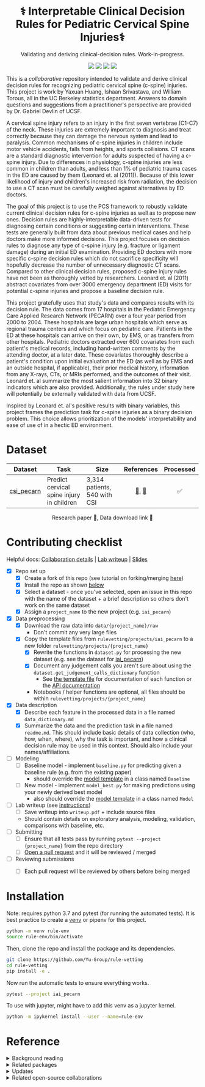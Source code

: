 <h1 align="center">⚕️ Interpretable Clinical Decision Rules for Pediatric Cervical Spine Injuries⚕️️</h1>
<p align="center"> Validating and deriving clinical-decision rules. Work-in-progress.
</p>

<p align="center">
  <img src="https://img.shields.io/badge/license-mit-blue.svg">
  <img src="https://img.shields.io/badge/python-3.7-blue">
  <a href="https://github.com/Yu-Group/rule-vetting/actions"><img src="https://github.com/Yu-Group/rule-vetting/workflows/tests/badge.svg"></a>
  <img src="https://img.shields.io/github/checks-status/Yu-Group/rule-vetting/master">
</p>  

This is a *collaborative* repository intended to validate and derive clinical decision rules for recognizing pediatric cervical spine (c-spine) injuries. This project is work by Yaxuan Huang, Ishaan Srivastava, and William Torous, all in the UC Berkeley statistics department. Answers to domain questions and suggestions from a practitioner's perspective are provided by Dr. Gabriel Devlin of UCSF.

A cervical spine injury refers to an injury in the first seven vertebrae (C1-C7) of the neck. These injuries are extremely important to diagnosis and treat correctly because they can damage the nervous system and lead to paralysis. Common mechanisms of c-spine injuries in children include motor vehicle accidents, falls from heights, and sports collisions. CT scans are a standard diagnostic intervention for adults suspected of having a c-spine injury. Due to differences in physiology, c-spine injuries are less common in children than adults, and less than $1 \%$ of pediatric trauma cases in the ED are caused by them (Leonard et. al (2011)). Because of this lower likelihood of injury and children's increased risk from radiation, the decision to use a CT scan must be carefully weighed against alternatives by ED doctors. 

The goal of this project is to use the PCS framework to robustly validate current clinical decision rules for c-spine injuries as well as to propose new ones. Decision rules are highly-interpretable data-driven tests for diagnosing certain conditions or suggesting certain interventions. These tests are generally built from data about previous medical cases and help doctors make more informed decisions. This project focuses on decision rules to diagnose any type of c-spine injury (e.g. fracture or ligament damage) during an initial ED examination. Providing ED doctors with more specific c-spine decision rules which do not sacrifice specificity will hopefully decrease the number of unnecessary diagnostic CT scans. Compared to other clinical decision rules, proposed c-spine injury rules have not been as thoroughly vetted by researchers. Leonard et. al (2011) abstract covariates from over 3000 emergency department (ED) visits for potential c-spine injuries and propose a baseline decision rule.

This project gratefully uses that study's data and compares results with its decision rule. The data comes from 17 hospitals in the Pediatric Emergency Care Applied Research Network (PECARN) over a four year period from 2000 to 2004. These hospitals are large urban hospitals which serve as regional trauma centers and which focus on pediatric care. Patients in the ED at these hospitals can arrive on their own, by EMS, or as transfers from other hospitals. Pediatric doctors extracted over 600 covariates from each patient's medical records, including hand-written comments by the attending doctor, at a later date. These covariates thoroughly describe a patient's condition upon initial evaluation at the ED (as well as by EMS and an outside hospital, if applicable), their prior medical history, information from any X-rays, CTs, or MRIs performed, and the outcomes of their visit. Leonard et. al summarize the most salient information into 32 binary indicators which are also provided. Additionally, the rules under study here will potentially be externally validated with data from UCSF.

Inspired by Leonard et. al's positive results with binary variables, this project frames the prediction task for c-spine injuries as a binary decision problem. This choice allows prioritization of the models' interpretability and ease of use of in a hectic ED environment. 

# Dataset

| Dataset |  Task                                                        | Size                            | References | Processed |
| ---------- | ----- | ----------------------------------------------------------- | :-------------------------------: | :--: |
|[csi_pecarn](rulevetting/projects/csi_pecarn)| Predict cervical spine injury in children | 3,314 patients, 540 with CSI | [📄](https://pecarn.org/studyDatasets/documents/Kuppermann_2009_The-Lancet_000.pdf), [🔗](https://pecarn.org/datasets/) |✅|


<p align="center">
    Research paper 📄, Data download link 🔗 
</br>
</p>

# Contributing checklist

Helpful docs: [Collaboration details](docs/collaborating_for_data_scientists.md) | [Lab writeup](docs/lab_writeup.md) | [Slides](https://rules.csinva.io/pres/index.html#/)

- [x] Repo set up
  - [x] Create a fork of this repo (see tutorial on forking/merging [here](https://jarv.is/notes/how-to-pull-request-fork-github/))
  - [x] Install the repo as shown [below](https://github.com/Yu-Group/rule-vetting#installation)
  - [x] Select a dataset - once you've selected, open an issue in this repo with the name of the dataset + a brief description so others don't work on the same dataset 	
  - [x] Assign a `project_name` to the new project (e.g. `iai_pecarn`) 	
- [x] Data preprocessing
  - [x] Download the raw data into `data/{project_name}/raw`
    - Don't commit any very large files
  - [x] Copy the template files from `rulevetting/projects/iai_pecarn` to a new folder `rulevetting/projects/{project_name}`
	- [x] Rewrite the functions in `dataset.py` for processing the new dataset (e.g. see the dataset for [iai_pecarn](rulevetting/projects/iai_pecarn/dataset.py))
    - [x] Document any judgement calls you aren't sure about using the `dataset.get_judgement_calls_dictionary` function
        - See [the template file](rulevetting/templates/dataset.py) for documentation of each function or the [API documentation](https://yu-group.github.io/rule-vetting/)
    - Notebooks / helper functions are optional, all files should be within `rulevetting/projects/{project_name}`
- [x] Data description
  - [x] Describe each feature in the processed data in a file named `data_dictionary.md`
  - [x] Summarize the data and the prediction task in a file named `readme.md`. This should include basic details of data collection (who, how, when, where), why the task is important, and how a clinical decision rule may be used in this context. Should also include your names/affiliations.
- [ ] Modeling
  - [ ] Baseline model - implement `baseline.py` for predicting given a baseline rule (e.g. from the existing paper)
    - should override the [model template](rulevetting/templates/model.py) in a class named `Baseline`
  - [ ] New model - implement `model_best.py` for making predictions using your newly derived best model
    - also should override the [model template](rulevetting/templates/model.py) in a class named `Model`
- [ ] Lab writeup (see [instructions](docs/lab_writeup.md))    
  - [ ] Save writeup into `writeup.pdf` + include source files
  - Should contain details on exploratory analysis, modeling, validation, comparisons with baseline, etc.
- [ ] Submitting
  - [ ] Ensure that all tests pass by running `pytest --project {project_name}` from the repo directory
  - [ ] [Open a pull request](https://jarv.is/notes/how-to-pull-request-fork-github/) and it will be reviewed / merged
- [ ] Reviewing submissions
  - [ ] Each pull request will be reviewed by others before being merged



# Installation

Note: requires python 3.7 and pytest (for running the automated tests). 
It is best practice to create a [venv](https://docs.python.org/3/tutorial/venv.html) or pipenv for this project.

```bash
python -m venv rule-env
source rule-env/bin/activate
```

Then, clone the repo and install the package and its dependencies.

```bash
git clone https://github.com/Yu-Group/rule-vetting
cd rule-vetting
pip install -e .
```

Now run the automatic tests to ensure everything works.

```bash
pytest --project iai_pecarn
```

To use with jupyter, might have to add this venv as a jupyter kernel.

```bash
python -m ipykernel install --user --name=rule-env
```
# Reference
<details>
<summary>Background reading</summary>
<ul>
  <li>Be familiar with the <a href="https://github.com/csinva/imodels">imodels</a>: package</li>
  <li>See the <a href="https://www.equator-network.org/reporting-guidelines/tripod-statement/">TRIPOD</a> statement on medical reporting</li>
  <li>See the <a href="https://www.pnas.org/content/117/8/3920">Veridical data science</a> paper</li>
</ul>
</details>

<details>
<summary>Related packages</summary>
<ul>
  <li><a href="https://github.com/csinva/imodels">imodels</a>: rule-based modeling</li>
  <li><a href="https://github.com/Yu-Group/veridical-flow">veridical-flow</a>: stability-based analysis</li>
  <li><a href="https://github.com/trevorstephens/gplearn/tree/ad57cb18caafdb02cca861aea712f1bf3ed5016e">gplearn</a>: symbolic regression/classification</li>
  <li><a href="https://github.com/dswah/pyGAM">pygam</a>: generative additive models</li>
  <li><a href="https://github.com/interpretml/interpret">interpretml</a>: boosting-based gam</li>
</ul>
</details>

<details>
<summary>Updates</summary>
<ul>
  <li>For updates, star the repo, <a href="https://github.com/csinva/csinva.github.io">see this related repo</a>, or follow <a href="https://twitter.com/csinva_">@csinva_</a></li>
  <li>Please make sure to give authors of original datasets appropriate credit!</li>
  <li>Contributing: pull requests <a href="https://github.com/csinva/imodels/blob/master/docs/contributing.md">very welcome</a>!</li>
</ul>
</details>

<details>
<summary>Related open-source collaborations</summary>
<ul>
  <li>The <a href="https://github.com/csinva/imodels">imodels package</a> maintains many of the rule-based models here</li>
  <li>Inspired by the <a href="https://github.com/csinva/imodels">BIG-bench</a> effort.</li>
  <li>See also <a href="https://github.com/GEM-benchmark/NL-Augmenter">NL-Augmenter</a> and <a href="https://github.com/allenai/natural-instructions-expansion">NLI-Expansion</a></li>
</ul>
</details>
